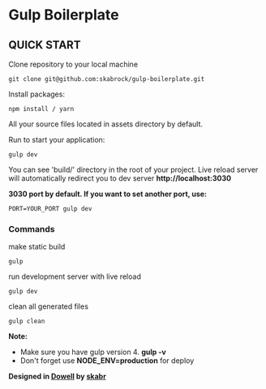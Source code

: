 # **Gulp Boilerplate**

## **QUICK START**

Clone repository to your local machine

    git clone git@github.com:skabrock/gulp-boilerplate.git

Install packages:

    npm install / yarn

All your source files located in assets directory by default.

Run to start your application:

    gulp dev

You can see 'build/' directory in the root of your project. Live reload server will automatically redirect you to dev server **http://localhost:3030**

**3030 port by default. If you want to set another port, use:**

    PORT=YOUR_PORT gulp dev

### Commands
make static build

    gulp

run development server with live reload

    gulp dev

clean all generated files

    gulp clean

**Note:**

* Make sure you have gulp version 4. **gulp -v**
* Don't forget use **NODE_ENV=production** for deploy

**Designed in [Dowell](http:dowell.com.ua "Dowell") by [skabr](https://github.com/skabrock)**
